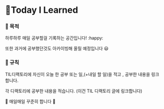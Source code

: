 # :blue_book:Today I Learned

### :book: 목적

하루하루 매일 공부할걸 기록하는 공간입니다! :happy:

또한 과거에 공부했던것도 아카이빙해 올릴 예정입니다 :smiley:

### :book: 규칙

TIL디랙토리에 자신이 오늘 한 공부 또는 일,(+내일 할 일)을 적고 , 공부한 내용을 링크합니다.

각 디랙토리에 공부한 내용을 적습니다. (이건 TIL 디랙토리 글에 링크합니다)

:muscle: 매일매일 꾸준히 합니다 :muscle:
